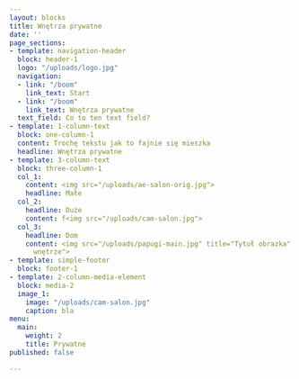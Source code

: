 ```yaml
---
layout: blocks
title: Wnętrza prywatne
date: ''
page_sections:
- template: navigation-header
  block: header-1
  logo: "/uploads/logo.jpg"
  navigation:
  - link: "/boom"
    link_text: Start
  - link: "/boom"
    link_text: Wnętrza prywatne
  text_field: Co to ten text field?
- template: 1-column-text
  block: one-column-1
  content: Trochę tekstu jak to fajnie się mieszka
  headline: Wnętrza prywatne
- template: 3-column-text
  block: three-column-1
  col_1:
    content: <img src="/uploads/ae-salon-orig.jpg">
    headline: Małe
  col_2:
    headline: Duże
    content: f<img src="/uploads/cam-salon.jpg">
  col_3:
    headline: Dom
    content: <img src="/uploads/papugi-main.jpg" title="Tytuł obrazka" alt="Domowe
      wnętrze">
- template: simple-footer
  block: footer-1
- template: 2-column-media-element
  block: media-2
  image_1:
    image: "/uploads/cam-salon.jpg"
    caption: bla
menu:
  main:
    weight: 2
    title: Prywatne
published: false

---
```

